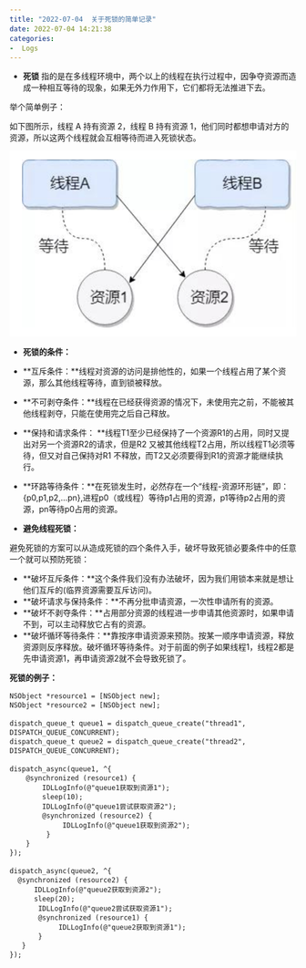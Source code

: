 ```yaml
---
title: "2022-07-04  关于死锁的简单记录" 
date: 2022-07-04 14:21:38
categories:
-  Logs
---
```


* **死锁** 指的是在多线程环境中，两个以上的线程在执行过程中，因争夺资源而造成一种相互等待的现象，如果无外力作用下，它们都将无法推进下去。

举个简单例子：

如下图所示，线程 A 持有资源 2，线程 B 持有资源 1，他们同时都想申请对方的资源，所以这两个线程就会互相等待而进入死锁状态。


![死锁图例](/images/logs/2022-07-04_log.png)

* **死锁的条件：**

* **互斥条件：**线程对资源的访问是排他性的，如果一个线程占用了某个资源，那么其他线程等待，直到锁被释放。
* **不可剥夺条件：**线程在已经获得资源的情况下，未使用完之前，不能被其他线程剥夺，只能在使用完之后自己释放。
* **保持和请求条件： **线程T1至少已经保持了一个资源R1的占用，同时又提出对另一个资源R2的请求，但是R2 又被其他线程T2占用，所以线程T1必须等待，但又对自己保持对R1 不释放，而T2又必须要得到R1的资源才能继续执行。
* **环路等待条件：**在死锁发生时，必然存在一个“线程-资源环形链”，即：{p0,p1,p2,…pn},进程p0（或线程）等待p1占用的资源，p1等待p2占用的资源，pn等待p0占用的资源。


* **避免线程死锁：**

避免死锁的方案可以从造成死锁的四个条件入手，破坏导致死锁必要条件中的任意一个就可以预防死锁：

* **破坏互斥条件：**这个条件我们没有办法破坏，因为我们用锁本来就是想让他们互斥的(临界资源需要互斥访问)。
* **破坏请求与保持条件：**不再分批申请资源，一次性申请所有的资源。
* **破坏不剥夺条件：**占用部分资源的线程进一步申请其他资源时，如果申请不到，可以主动释放它占有的资源。
* **破坏循环等待条件：**靠按序申请资源来预防。按某一顺序申请资源，释放资源则反序释放。破坏循环等待条件。对于前面的例子如果线程1，线程2都是先申请资源1，再申请资源2就不会导致死锁了。

**死锁的例子：**

```objc
NSObject *resource1 = [NSObject new];
NSObject *resource2 = [NSObject new];

dispatch_queue_t queue1 = dispatch_queue_create("thread1", DISPATCH_QUEUE_CONCURRENT);
dispatch_queue_t queue2 = dispatch_queue_create("thread2", DISPATCH_QUEUE_CONCURRENT);

dispatch_async(queue1, ^{
    @synchronized (resource1) {
        IDLLogInfo(@"queue1获取到资源1");
        sleep(10);
        IDLLogInfo(@"queue1尝试获取资源2");
        @synchronized (resource2) {
             IDLLogInfo(@"queue1获取到资源2");
         }
    }
});
    
dispatch_async(queue2, ^{
  @synchronized (resource2) {
      IDLLogInfo(@"queue2获取到资源2");
      sleep(20);
       IDLLogInfo(@"queue2尝试获取资源1");
       @synchronized (resource1) {
            IDLLogInfo(@"queue2获取到资源1");
       }
   }
});
```

